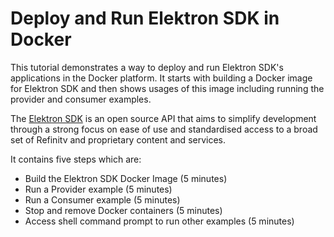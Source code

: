 # Deploy and Run Elektron SDK in Docker

This tutorial demonstrates a way to deploy and run Elektron SDK's applications in the Docker platform. It starts with building a Docker image for Elektron SDK and then shows usages of this image including running the provider and consumer examples.

The [Elektron SDK](https://developers.refinitiv.com/elektron) is an open source API that aims to simplify development through a strong focus on ease of use and standardised access to a broad set of Refinitv and proprietary content and services. 

It contains five steps which are:
- Build the Elektron SDK Docker Image (5 minutes)
- Run a Provider example (5 minutes)
- Run a Consumer example (5 minutes)
- Stop and remove Docker containers (5 minutes)
- Access shell command prompt to run other examples (5 minutes)